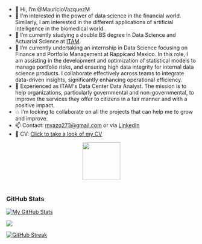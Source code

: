 - 👋 Hi, I’m @MauricioVazquezM
- 👀 I'm interested in the power of data science in the financial world. Similarly, I am interested in the different applications of artificial intelligence in the biomedical world.
- 🌱 I’m currently studying a double BS degree in Data Science and Actuarial Science at [ITAM](https://www.itam.mx).
- 💼 I’m currently undertaking an internship in Data Science focusing on Finance and Portfolio Management at Rappicard Mexico. In this role, I am assisting in the development and optimization of statistical models to manage portfolio risks, and ensuring high data integrity for internal data science products. I collaborate effectively across teams to integrate data-driven insights, significantly enhancing operational efficiency.
- 💼 Experienced as ITAM's Data Center Data Analyst. The mission is to help organizations, particularly governmental and non-governmental, to improve the services they offer to citizens in a fair manner and with a positive impact.
- 💥 I’m looking to collaborate on all the projects that can help me to grow and improve. 
- 📫 Contact: mvazq273@gmail.com or via [LinkedIn](https://www.linkedin.com/in/mauricio-vazquez-moran-060aa5266/)
- 🔎 CV: [Click to take a look of my CV](https://drive.google.com/file/d/1Y_gvKEXWHJfQRklQajugvj6UTJN-UpcA/view?usp=sharing)

<div id="header" align="center">
  <img src="https://media.giphy.com/media/M9gbBd9nbDrOTu1Mqx/giphy.gif" width="100"/>
</div>

<br>

### GitHub Stats
[![My GitHub Stats](https://github-readme-stats.vercel.app/api?username=MauricioVazquezM&theme=yeblu&show_icons=true&count_private=true)](https://github.com/anuraghazra/github-readme-stats)

<a href="https://github.com/anuraghazra/github-readme-stats"><img align="center" src="https://github-readme-stats.vercel.app/api/top-langs/?username=mauriciovazquezm&layout=compact&theme=yeblu" /></a>

[![GitHub Streak](https://github-readme-streak-stats.herokuapp.com?user=MauricioVazquezM&theme=yeblu)](https://git.io/streak-stats)

